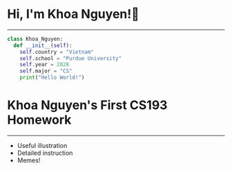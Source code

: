 # Hi, I'm Khoa Nguyen!👋
---
```python
class Khoa_Nguyen:
  def __init__(self):
    self.country = "Vietnam"
    self.school = "Purdue University"
    self.year = 2028
    self.major = "CS"
    print("Hello World!")
```

# Khoa Nguyen's First CS193 Homework
---
- Useful illustration
- Detailed instruction
- Memes!
